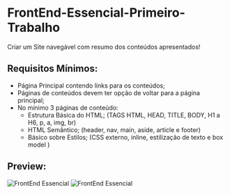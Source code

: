 # FrontEnd-Essencial-Primeiro-Trabalho

Criar um Site navegável com resumo dos conteúdos apresentados!

## Requisitos Mínimos:

- Página Principal contendo links para os conteúdos;
- Páginas de conteúdos devem ter opção de voltar para a página principal;
- No mínimo 3 páginas de conteúdo:
    - Estrutura Básica do HTML; (TAGS HTML, HEAD, TITLE, BODY, H1 a H6, p, a, img, br)
    - HTML Semântico; (header, nav, main, aside, article e footer)
    - Básico sobre Estilos; (CSS externo, inline, estilização de texto e box model )
    
## Preview:

<img src="https://media.discordapp.net/attachments/489854983022575617/1022976172683956294/1.JPG?width=959&height=450" alt="FrontEnd Essencial"/>
<img src="https://media.discordapp.net/attachments/489854983022575617/1022976170532282418/2.JPG?width=959&height=320" alt="FrontEnd Essencial"/>
